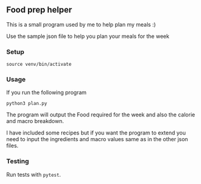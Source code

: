 ## Food prep helper

This is a small program used by me to help plan my meals :)

Use the sample json file to help you plan your meals for the week

### Setup

```
source venv/bin/activate
```

### Usage

If you run the following program

```
python3 plan.py
```

The program will output the Food required for the week and also the calorie and macro breakdown.

I have included some recipes but if you want the program to extend you need to input the ingredients and macro values same as in the other json files.

### Testing

Run tests with `pytest`.
